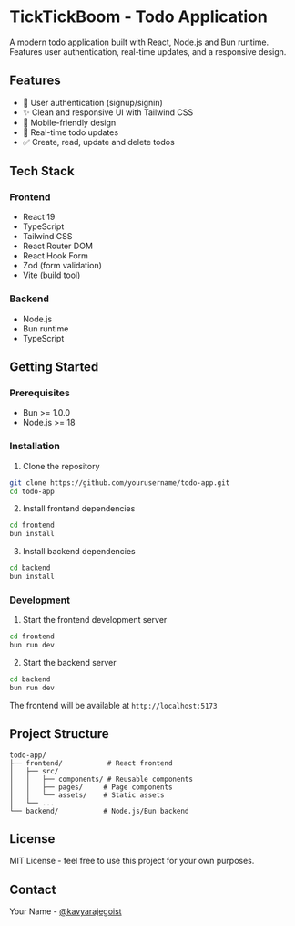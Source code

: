# TickTickBoom - Todo Application

A modern todo application built with React, Node.js and Bun runtime. Features user authentication, real-time updates, and a responsive design.

## Features

- 🔐 User authentication (signup/signin)
- ✨ Clean and responsive UI with Tailwind CSS
- 📱 Mobile-friendly design
- 🔄 Real-time todo updates
- ✅ Create, read, update and delete todos

## Tech Stack

### Frontend
- React 19
- TypeScript
- Tailwind CSS
- React Router DOM
- React Hook Form
- Zod (form validation)
- Vite (build tool)

### Backend 
- Node.js
- Bun runtime
- TypeScript

## Getting Started

### Prerequisites
- Bun >= 1.0.0
- Node.js >= 18

### Installation

1. Clone the repository
```sh
git clone https://github.com/yourusername/todo-app.git
cd todo-app
```

2. Install frontend dependencies
```sh
cd frontend
bun install
```

3. Install backend dependencies
```sh
cd backend
bun install
```

### Development

1. Start the frontend development server
```sh
cd frontend
bun run dev
```

2. Start the backend server
```sh
cd backend
bun run dev
```

The frontend will be available at `http://localhost:5173`

## Project Structure

```
todo-app/
├── frontend/           # React frontend
│   ├── src/
│   │   ├── components/ # Reusable components
│   │   ├── pages/     # Page components
│   │   └── assets/    # Static assets
│   └── ...
└── backend/           # Node.js/Bun backend
```

## License

MIT License - feel free to use this project for your own purposes.

## Contact

Your Name - [@kavyarajegoist](https://github.com/kavyarajegoist)